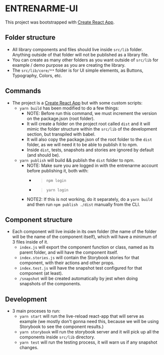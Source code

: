# ENTRENARME-UI

This project was bootstrapped with [Create React App](https://github.com/facebookincubator/create-react-app).

## Folder structure

- All library components and files should live inside `src/lib` folder. Anything outside of that folder will not be published as a library file.
- You can create as many other folders as you want outside of `src/lib` for example / demo purpose as you are creating the library.
- The `src/lib/core/**` folder is for UI simple elements, as Buttons, Typography, Colors, etc.

## Commands

- The project is a [Create React App](https://github.com/facebookincubator/create-react-app) but with some custom scripts:
  - `yarn build` has been modified to do a few things:
    - NOTE: Before run this command, we must increment the version on the package.json (root folder).
    - It will create a folder on the project root called `dist` and it will mimic the folder structure within the `src/lib` of the development section, but transpiled with babel.
    - It will also copy the package.json of the root folder to the `dist` folder, as we will need it to be able to publish it to npm.
    - Inside `dist`, tests, snapshots and stories are ignored by default (and should be).
  - `yarn publish` will build && publish the `dist` folder to npm.
    - NOTE: Make sure you are logged in with the entrenarme account before publishing it, both with:
      - > `npm login`
      - > `yarn login`
    - NOTE2: If this is not working, do it separately, do a `yarn build` and then run `npm publish ./dist` manually from the CLI.

## Component structure

- Each component will live inside in its own folder (the name of the folder will be the name of the component itself), which will have a minimum of 3 files inside of it.
  - `index.js` will export the component function or class, named as its parent folder, and will have the component itself.
  - `index.stories.js` will contain the Storybook stories for that component, with their actions and other props.
  - `index.test.js` will have the snapshot test configured for that component (at least).
  - `/snapshot` will be created automatically by jest when doing snapshots of the components.

## Development

- 3 main proceses to run:
  - `yarn start` will run the live-reload react-app that will serve as example (we mostly don't gonna need this, because we will be using Storybook to see the component results.)
  - `yarn storybook` will run the storybook server and it will pick up all the components inside `src/lib` directory.
  - `yarn test` will run the testing process, it will warn us if any snapshot changes.
